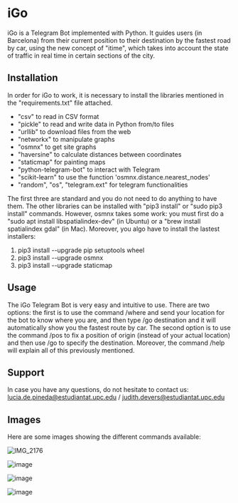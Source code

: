 # iGo
iGo is a Telegram Bot implemented with Python. It guides users (in Barcelona) from their current position to their destination by the fastest road by car, using the new concept of "itime", which takes into account the state of traffic in real time in certain sections of the city.

## Installation
In order for iGo to work, it is necessary to install the libraries mentioned in the "requirements.txt" file attached.
- "csv" to read in CSV format
- "pickle" to read and write data in Python from/to files
- "urllib" to download files from the web
- "networkx" to manipulate graphs
- "osmnx" to get site graphs
- "haversine" to calculate distances between coordinates
- "staticmap" for painting maps
- "python-telegram-bot" to interact with Telegram
- "scikit-learn" to use the function 'osmnx.distance.nearest_nodes'
- "random", "os", "telegram.ext" for telegram functionalities

The first three are standard and you do not need to do anything to have them. The other libraries can be installed with "pip3 install" or "sudo pip3 install" commands.
However, osmnx takes some work: you must first do a "sudo apt install libspatialindex-dev" (in Ubuntu) or a "brew install spatialindex gdal" (in Mac).
Moreover, you algo have to install the lastest installers:
1. pip3 install --upgrade pip setuptools wheel
2. pip3 install --upgrade osmnx
3. pip3 install --upgrade staticmap

## Usage
The iGo Telegram Bot is very easy and intuitive to use. There are two options: the first is to use the command /where and send your location for the bot to know where you are, and then type /go destination and it will automatically show you the fastest route by car. The second option is to use the command /pos to fix a position of origin (instead of your actual location) and then use /go to specify the destination. Moreover, the command /help will explain all of this previously mentioned.

## Support
In case you have any questions, do not hesitate to contact us: lucia.de.pineda@estudiantat.upc.edu / judith.devers@estudiantat.upc.edu

## Images
Here are some images showing the different commands available:

![IMG_2176](https://user-images.githubusercontent.com/83398396/120075200-990d0600-c0a0-11eb-991f-bef3082d428b.jpg)

![image](https://user-images.githubusercontent.com/83398396/120075634-6a902a80-c0a2-11eb-9385-ef1312aa4160.png)

![image](https://user-images.githubusercontent.com/83398396/120075719-b7740100-c0a2-11eb-8834-f40c34acbab0.png)

![image](https://user-images.githubusercontent.com/83398396/120075726-be027880-c0a2-11eb-8a30-c0ae8dffa210.png)


